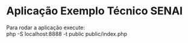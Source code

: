 # Aplicação Exemplo Técnico SENAI

Para rodar a aplicação execute:  
    php -S localhost:8888 -t public public/index.php